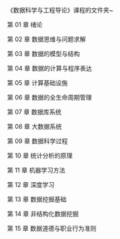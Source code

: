 《数据科学与工程导论》课程的文件夹~

第 01 章 绪论

第 02 章 数据思维与问题求解

第 03 章 数据的模型与结构

第 04 章 数据的计算与程序表达

第 05 章 计算基础设施

第 06 章 数据的全生命周期管理

第 07 章 数据库系统

第 08 章 大数据系统

第 09 章 数据科学过程

第 10 章 统计分析的原理

第 11 章 机器学习方法

第 12 章 深度学习

第 13 章 数据挖掘基础

第 14 章 非结构化数据挖掘

第 15 章 数据道德与职业行为准则
